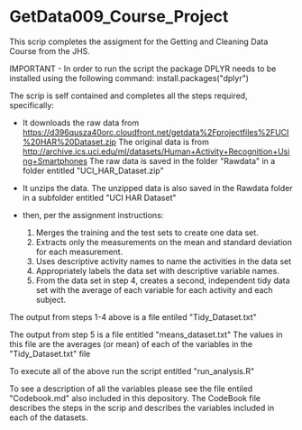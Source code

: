 GetData009_Course_Project
=====================

This scrip completes the assigment for the Getting and Cleaning Data Course from the JHS.

IMPORTANT - In order to run the script the package DPLYR needs to be installed using the following command: install.packages("dplyr")

The scrip is self contained and completes all the steps required, specifically:
  - It downloads the raw data from  https://d396qusza40orc.cloudfront.net/getdata%2Fprojectfiles%2FUCI%20HAR%20Dataset.zip 
    The original data is from http://archive.ics.uci.edu/ml/datasets/Human+Activity+Recognition+Using+Smartphones 
    The raw data is saved in the folder "Rawdata" in a folder entitled "UCI_HAR_Dataset.zip"

  - It unzips the data. The unzipped data is also saved in the Rawdata folder in a subfolder entitled "UCI HAR Dataset"
    

  - then, per the assignment instructions:
    1.  Merges the training and the test sets to create one data set.
    2.	Extracts only the measurements on the mean and standard deviation for each measurement. 
    3.	Uses descriptive activity names to name the activities in the data set
    4.	Appropriately labels the data set with descriptive variable names. 
    5.	From the data set in step 4, creates a second, independent tidy data set with the average of each variable for each activity and each subject.

The output from steps 1-4 above is a  file entiled "Tidy_Dataset.txt"

The output from step 5 is a file entitled "means_dataset.txt" The values in this file are 
the averages (or mean) of each of the variables in the "Tidy_Dataset.txt" file

To execute all of the above run the script entitled "run_analysis.R"

To see a description of all the variables please see the file entiled "Codebook.md" also included in this depository. 
The CodeBook file describes the steps in the scrip and describes the variables included in each of the datasets.




